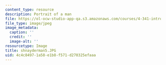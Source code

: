 ```yaml
---
content_type: resource
description: Portrait of a man
file: https://ol-ocw-studio-app-qa.s3.amazonaws.com/courses/4-341-introduction-to-photography-fall-2002/4c4c84971a58e1b8f571d270325efaaa_shnayderman5.JPG
file_type: image/jpeg
image_metadata:
  caption: ''
  credit: ''
  image-alt: ''
resourcetype: Image
title: shnayderman5.JPG
uid: 4c4c8497-1a58-e1b8-f571-d270325efaaa
---
```

